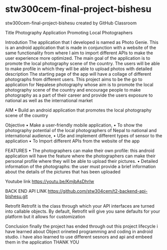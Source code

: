 # stw300cem-final-project-bishesu
stw300cem-final-project-bishesu created by GitHub Classroom

Title
Photography Application Promoting Local Photographers


Introdution
The application that I  developed is named as Photo Genie. 
This is an android application that is made in conjunction with a website of the same
functionality from where I aim to import different APIs to make the user experience more optimized. The main goal of the application is to promote the local photography scene of the country. The users will be able to make profile in which they will be able to upload photos with detailed 
description The starting page of the app will have a collage of different photographs from different users.
This project aims to be the go to application for Nepalese photography whose aim is to promote the local photography scene of the country and encourage people to make photography as a part of their career and provide the users exposure to national as well as the international market

AIM
•	Build an android application that promotes the local photography scene of the country

Objective
•	Make a user-friendly mobile application,
•	To show the photography potential of the local photographers of Nepal to national and international audience,
•	USe and implement different types of sensor to the application
•	To Import different APIs from the website of the app

FEATURES
•	The photographers can make their own profile: this android application will have the feature where the photographers can make their personal profile where they will be able to upload their pictures.
•	Detailed information of the photographs: the user must provide a brief information about the details of the pictures that has been uploaded 

Youtube link
https://youtu.be/KmjbAsDhrIw

BACK END API LINK
https://github.com/stw304cem/t2-backend-api-bishesu.git

Retrofit
Retrofit is the class through which your API interfaces are turned into callable objects. By default, Retrofit will give you sane defaults for your platform but it allows for customization


Conclusion
finally the project has ended through out this project lifecycle i have learned about Object orineted programming and coding in android studio.
i have also learned to use different sesnors and api and embeed them in the application
THANK YOU
